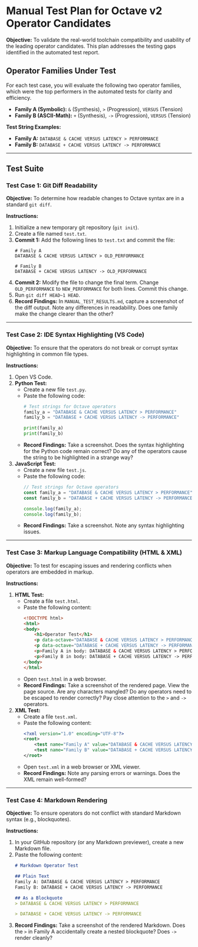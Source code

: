 # Manual Test Plan for Octave v2 Operator Candidates

**Objective:** To validate the real-world toolchain compatibility and usability of the leading operator candidates. This plan addresses the testing gaps identified in the automated test report.

## Operator Families Under Test

For each test case, you will evaluate the following two operator families, which were the top performers in the automated tests for clarity and efficiency.

*   **Family A (Symbolic):** `&` (Synthesis), `>` (Progression), `VERSUS` (Tension)
*   **Family B (ASCII-Math):** `+` (Synthesis), `->` (Progression), `VERSUS` (Tension)

**Test String Examples:**

*   **Family A:** `DATABASE & CACHE VERSUS LATENCY > PERFORMANCE`
*   **Family B:** `DATABASE + CACHE VERSUS LATENCY -> PERFORMANCE`

---

## Test Suite

### Test Case 1: Git Diff Readability

**Objective:** To determine how readable changes to Octave syntax are in a standard `git diff`.

**Instructions:**

1.  Initialize a new temporary git repository (`git init`).
2.  Create a file named `test.txt`.
3.  **Commit 1:** Add the following lines to `test.txt` and commit the file:
    ```
    # Family A
    DATABASE & CACHE VERSUS LATENCY > OLD_PERFORMANCE

    # Family B
    DATABASE + CACHE VERSUS LATENCY -> OLD_PERFORMANCE
    ```
4.  **Commit 2:** Modify the file to change the final term. Change `OLD_PERFORMANCE` to `NEW_PERFORMANCE` for both lines. Commit this change.
5.  Run `git diff HEAD~1 HEAD`.
6.  **Record Findings:** In `MANUAL_TEST_RESULTS.md`, capture a screenshot of the diff output. Note any differences in readability. Does one family make the change clearer than the other?

---

### Test Case 2: IDE Syntax Highlighting (VS Code)

**Objective:** To ensure that the operators do not break or corrupt syntax highlighting in common file types.

**Instructions:**

1.  Open VS Code.
2.  **Python Test:**
    *   Create a new file `test.py`.
    *   Paste the following code:
        ```python
        # Test strings for Octave operators
        family_a = "DATABASE & CACHE VERSUS LATENCY > PERFORMANCE"
        family_b = "DATABASE + CACHE VERSUS LATENCY -> PERFORMANCE"

        print(family_a)
        print(family_b)
        ```
    *   **Record Findings:** Take a screenshot. Does the syntax highlighting for the Python code remain correct? Do any of the operators cause the string to be highlighted in a strange way?
3.  **JavaScript Test:**
    *   Create a new file `test.js`.
    *   Paste the following code:
        ```javascript
        // Test strings for Octave operators
        const family_a = "DATABASE & CACHE VERSUS LATENCY > PERFORMANCE";
        const family_b = "DATABASE + CACHE VERSUS LATENCY -> PERFORMANCE";

        console.log(family_a);
        console.log(family_b);
        ```
    *   **Record Findings:** Take a screenshot. Note any syntax highlighting issues.

---

### Test Case 3: Markup Language Compatibility (HTML & XML)

**Objective:** To test for escaping issues and rendering conflicts when operators are embedded in markup.

**Instructions:**

1.  **HTML Test:**
    *   Create a file `test.html`.
    *   Paste the following content:
        ```html
        <!DOCTYPE html>
        <html>
        <body>
            <h1>Operator Test</h1>
            <p data-octave="DATABASE & CACHE VERSUS LATENCY > PERFORMANCE">Family A in an attribute.</p>
            <p data-octave="DATABASE + CACHE VERSUS LATENCY -> PERFORMANCE">Family B in an attribute.</p>
            <p>Family A in body: DATABASE & CACHE VERSUS LATENCY > PERFORMANCE</p>
            <p>Family B in body: DATABASE + CACHE VERSUS LATENCY -> PERFORMANCE</p>
        </body>
        </html>
        ```
    *   Open `test.html` in a web browser.
    *   **Record Findings:** Take a screenshot of the rendered page. View the page source. Are any characters mangled? Do any operators need to be escaped to render correctly? Pay close attention to the `>` and `->` operators.
2.  **XML Test:**
    *   Create a file `test.xml`.
    *   Paste the following content:
        ```xml
        <?xml version="1.0" encoding="UTF-8"?>
        <root>
            <test name="Family A" value="DATABASE & CACHE VERSUS LATENCY > PERFORMANCE" />
            <test name="Family B" value="DATABASE + CACHE VERSUS LATENCY -> PERFORMANCE" />
        </root>
        ```
    *   Open `test.xml` in a web browser or XML viewer.
    *   **Record Findings:** Note any parsing errors or warnings. Does the XML remain well-formed?

---

### Test Case 4: Markdown Rendering

**Objective:** To ensure operators do not conflict with standard Markdown syntax (e.g., blockquotes).

**Instructions:**

1.  In your GitHub repository (or any Markdown previewer), create a new Markdown file.
2.  Paste the following content:
    ```markdown
    # Markdown Operator Test

    ## Plain Text
    Family A: DATABASE & CACHE VERSUS LATENCY > PERFORMANCE
    Family B: DATABASE + CACHE VERSUS LATENCY -> PERFORMANCE

    ## As a Blockquote
    > DATABASE & CACHE VERSUS LATENCY > PERFORMANCE

    > DATABASE + CACHE VERSUS LATENCY -> PERFORMANCE
    ```
3.  **Record Findings:** Take a screenshot of the rendered Markdown. Does the `>` in Family A accidentally create a nested blockquote? Does `->` render cleanly?
